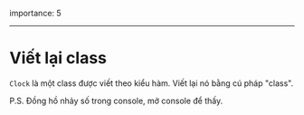 importance: 5

---

# Viết lại class

`Clock` là một class được viết theo kiểu hàm. Viết lại nó bằng cú pháp "class".
 
P.S. Đồng hồ nhảy số trong console, mở console để thấy.
